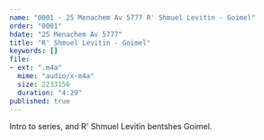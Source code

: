 ```yaml
---
name: "0001 - 25 Menachem Av 5777 R' Shmuel Levitin - Goimel"
order: "0001"
hdate: "25 Menachem Av 5777"
title: "R' Shmuel Levitin - Goimel"
keywords: []
file:
- ext: ".m4a"
  mime: "audio/x-m4a"
  size: 2233156
  duration: "4:29"
published: true
---
```

Intro to series, and R' Shmuel Levitin bentshes Goimel.

